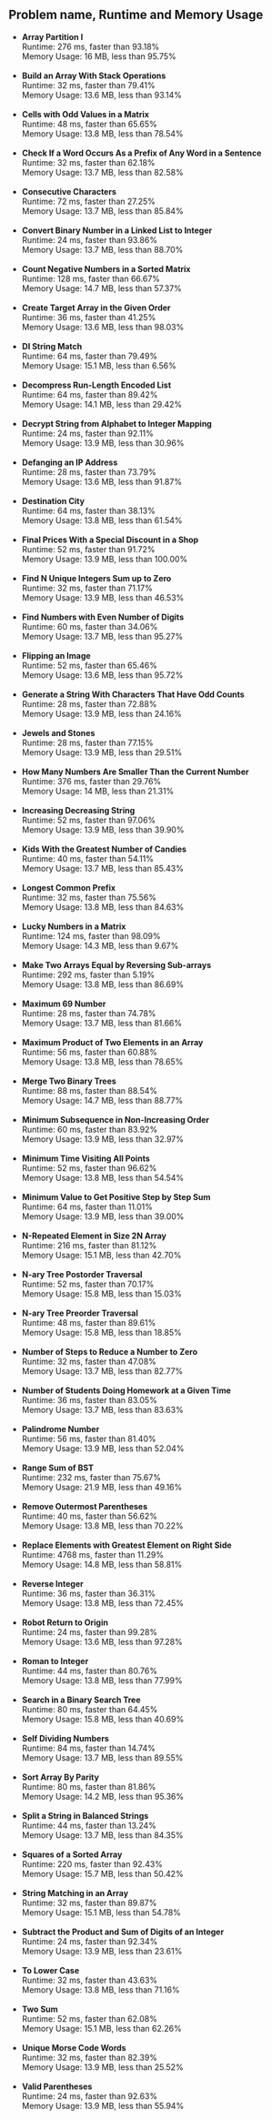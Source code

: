 <h2>Problem name, Runtime and Memory Usage</h2>
<ul>
  <li><strong>Array Partition I</strong>
    <br> Runtime: 276 ms, faster than 93.18% 
    <br> Memory Usage: 16 MB, less than 95.75% </li><br>
  
  <li><strong>Build an Array With Stack Operations</strong>
    <br> Runtime: 32 ms, faster than 79.41%
    <br> Memory Usage: 13.6 MB, less than 93.14% </li><br>
  
  <li><strong>Cells with Odd Values in a Matrix</strong>
    <br> Runtime: 48 ms, faster than 65.65%
    <br> Memory Usage: 13.8 MB, less than 78.54% </li><br>
  
  <li><strong>Check If a Word Occurs As a Prefix of Any Word in a Sentence</strong>
    <br> Runtime: 32 ms, faster than 62.18% 
    <br> Memory Usage: 13.7 MB, less than 82.58% </li><br>
    
  <li><strong>Consecutive Characters</strong>
    <br> Runtime: 72 ms, faster than 27.25%
    <br> Memory Usage: 13.7 MB, less than 85.84% </li><br>
  
  <li><strong>Convert Binary Number in a Linked List to Integer</strong>
    <br> Runtime: 24 ms, faster than 93.86%
    <br> Memory Usage: 13.7 MB, less than 88.70% </li><br>
  
  <li><strong>Count Negative Numbers in a Sorted Matrix</strong>
    <br> Runtime: 128 ms, faster than 66.67%
    <br> Memory Usage: 14.7 MB, less than 57.37% </li><br>
  
  <li><strong>Create Target Array in the Given Order</strong>
    <br> Runtime: 36 ms, faster than 41.25%
    <br> Memory Usage: 13.6 MB, less than 98.03% </li><br>
  
  <li><strong>DI String Match</strong>
    <br> Runtime: 64 ms, faster than 79.49%
    <br> Memory Usage: 15.1 MB, less than 6.56% </li><br>
  
  <li><strong>Decompress Run-Length Encoded List</strong>
    <br> Runtime: 64 ms, faster than 89.42%
    <br> Memory Usage: 14.1 MB, less than 29.42% </li><br>
  
  <li><strong>Decrypt String from Alphabet to Integer Mapping</strong>
    <br> Runtime: 24 ms, faster than 92.11% 
    <br> Memory Usage: 13.9 MB, less than 30.96% </li><br>
  
  <li><strong>Defanging an IP Address</strong>
    <br> Runtime: 28 ms, faster than 73.79%
    <br> Memory Usage: 13.6 MB, less than 91.87% </li><br>
    
  <li><strong>Destination City</strong>
    <br> Runtime: 64 ms, faster than 38.13%
    <br> Memory Usage: 13.8 MB, less than 61.54% </li><br>
  
  <li><strong>Final Prices With a Special Discount in a Shop</strong>
    <br> Runtime: 52 ms, faster than 91.72%
    <br> Memory Usage: 13.9 MB, less than 100.00% </li><br>
    
  <li><strong>Find N Unique Integers Sum up to Zero</strong>
    <br> Runtime: 32 ms, faster than 71.17%
    <br> Memory Usage: 13.9 MB, less than 46.53% </li><br>
  
  <li><strong>Find Numbers with Even Number of Digits</strong>
    <br> Runtime: 60 ms, faster than 34.06%
    <br> Memory Usage: 13.7 MB, less than 95.27% </li><br>
  
  <li><strong>Flipping an Image</strong>
    <br> Runtime: 52 ms, faster than 65.46%
    <br> Memory Usage: 13.6 MB, less than 95.72% </li><br>
  
  <li><strong>Generate a String With Characters That Have Odd Counts</strong>
    <br> Runtime: 28 ms, faster than 72.88%
    <br> Memory Usage: 13.9 MB, less than 24.16% </li><br>
  
  <li><strong>Jewels and Stones</strong>
    <br> Runtime: 28 ms, faster than 77.15%
    <br> Memory Usage: 13.9 MB, less than 29.51% </li><br>
  
  <li><strong>How Many Numbers Are Smaller Than the Current Number</strong>
    <br> Runtime: 376 ms, faster than 29.76%
    <br> Memory Usage: 14 MB, less than 21.31%  </li><br>
    
  <li><strong>Increasing Decreasing String</strong>
    <br> Runtime: 52 ms, faster than 97.06%
    <br> Memory Usage: 13.9 MB, less than 39.90%  </li><br>
  
  <li><strong>Kids With the Greatest Number of Candies</strong>
    <br> Runtime: 40 ms, faster than 54.11%
    <br> Memory Usage: 13.7 MB, less than 85.43% </li><br>
  
  <li><strong>Longest Common Prefix</strong>
    <br> Runtime: 32 ms, faster than 75.56%
    <br> Memory Usage: 13.8 MB, less than 84.63% </li><br>
  
  <li><strong>Lucky Numbers in a Matrix</strong>
    <br> Runtime: 124 ms, faster than 98.09%
    <br> Memory Usage: 14.3 MB, less than 9.67% </li><br>
  
  <li><strong>Make Two Arrays Equal by Reversing Sub-arrays</strong>
    <br> Runtime: 292 ms, faster than 5.19%
    <br> Memory Usage: 13.8 MB, less than 86.69% </li><br>
    
  <li><strong>Maximum 69 Number</strong>
    <br> Runtime: 28 ms, faster than 74.78%
    <br> Memory Usage: 13.7 MB, less than 81.66% </li><br>
  
  <li><strong>Maximum Product of Two Elements in an Array</strong>
    <br> Runtime: 56 ms, faster than 60.88%
    <br> Memory Usage: 13.8 MB, less than 78.65% </li><br>
  
  <li><strong>Merge Two Binary Trees</strong>
    <br> Runtime: 88 ms, faster than 88.54%
    <br> Memory Usage: 14.7 MB, less than 88.77%  </li><br>
  
  <li><strong>Minimum Subsequence in Non-Increasing Order</strong>
    <br> Runtime: 60 ms, faster than 83.92%
    <br> Memory Usage: 13.9 MB, less than 32.97% </li><br>
    
  <li><strong>Minimum Time Visiting All Points</strong>
    <br> Runtime: 52 ms, faster than 96.62%
    <br> Memory Usage: 13.8 MB, less than 54.54% </li><br>
  
  <li><strong>Minimum Value to Get Positive Step by Step Sum</strong>
    <br> Runtime: 64 ms, faster than 11.01%
    <br> Memory Usage: 13.9 MB, less than 39.00% </li><br>
  
  <li><strong>N-Repeated Element in Size 2N Array</strong>
    <br> Runtime: 216 ms, faster than 81.12%
    <br> Memory Usage: 15.1 MB, less than 42.70% </li><br>
  
  <li><strong>N-ary Tree Postorder Traversal</strong>
    <br> Runtime: 52 ms, faster than 70.17%
    <br> Memory Usage: 15.8 MB, less than 15.03% </li><br>
  
  <li><strong>N-ary Tree Preorder Traversal</strong>
    <br> Runtime: 48 ms, faster than 89.61%
    <br> Memory Usage: 15.8 MB, less than 18.85% </li><br>
  
  <li><strong>Number of Steps to Reduce a Number to Zero</strong>
    <br> Runtime: 32 ms, faster than 47.08%
    <br> Memory Usage: 13.7 MB, less than 82.77% </li><br>
  
  <li><strong>Number of Students Doing Homework at a Given Time</strong>
    <br> Runtime: 36 ms, faster than 83.05%
    <br> Memory Usage: 13.7 MB, less than 83.63% </li><br>
  
  <li><strong>Palindrome Number</strong>
    <br> Runtime: 56 ms, faster than 81.40%
    <br> Memory Usage: 13.9 MB, less than 52.04% </li><br>
    
  <li><strong>Range Sum of BST</strong>
    <br> Runtime: 232 ms, faster than 75.67%
    <br> Memory Usage: 21.9 MB, less than 49.16% </li><br>
  
  <li><strong>Remove Outermost Parentheses</strong>
    <br> Runtime: 40 ms, faster than 56.62%
    <br> Memory Usage: 13.8 MB, less than 70.22% </li><br>
  
  <li><strong>Replace Elements with Greatest Element on Right Side</strong>
    <br> Runtime: 4768 ms, faster than 11.29%
    <br> Memory Usage: 14.8 MB, less than 58.81% </li><br>
  
  <li><strong>Reverse Integer</strong>
    <br> Runtime: 36 ms, faster than 36.31%
    <br> Memory Usage: 13.8 MB, less than 72.45% </li><br>
    
  <li><strong>Robot Return to Origin</strong>
    <br> Runtime: 24 ms, faster than 99.28%
    <br> Memory Usage: 13.6 MB, less than 97.28% </li><br>
  
  <li><strong>Roman to Integer</strong>
    <br> Runtime: 44 ms, faster than 80.76%
    <br> Memory Usage: 13.8 MB, less than 77.99% </li><br>
    
  <li><strong>Search in a Binary Search Tree</strong>
    <br> Runtime: 80 ms, faster than 64.45%
    <br> Memory Usage: 15.8 MB, less than 40.69% </li><br>
  
  <li><strong>Self Dividing Numbers</strong>
    <br> Runtime: 84 ms, faster than 14.74%
    <br> Memory Usage: 13.7 MB, less than 89.55% </li><br>
    
  <li><strong> Sort Array By Parity</strong>
    <br> Runtime: 80 ms, faster than 81.86%
    <br> Memory Usage: 14.2 MB, less than 95.36%</li><br>
  
  <li><strong>Split a String in Balanced Strings</strong>
    <br> Runtime: 44 ms, faster than 13.24%
    <br> Memory Usage: 13.7 MB, less than 84.35% </li><br>
    
  <li><strong>Squares of a Sorted Array</strong>
    <br> Runtime: 220 ms, faster than 92.43% 
    <br> Memory Usage: 15.7 MB, less than 50.42% </li><br>
  
  <li><strong>String Matching in an Array</strong>
    <br> Runtime: 32 ms, faster than 89.87%
    <br> Memory Usage: 15.1 MB, less than 54.78%</li><br>
  
  <li><strong>Subtract the Product and Sum of Digits of an Integer</strong>
    <br> Runtime: 24 ms, faster than 92.34%
    <br> Memory Usage: 13.9 MB, less than 23.61%</li><br>
    
  <li><strong>To Lower Case</strong>
    <br> Runtime: 32 ms, faster than 43.63%
    <br> Memory Usage: 13.8 MB, less than 71.16%</li><br>
  
  <li><strong>Two Sum</strong>
    <br> Runtime: 52 ms, faster than 62.08%
    <br> Memory Usage: 15.1 MB, less than 62.26%</li><br>
    
  <li><strong>Unique Morse Code Words</strong>
    <br> Runtime: 32 ms, faster than 82.39%
    <br> Memory Usage: 13.9 MB, less than 25.52% </li><br>
    
  <li><strong>Valid Parentheses</strong>
    <br> Runtime: 24 ms, faster than 92.63%
    <br> Memory Usage: 13.9 MB, less than 55.94% </li><br>
  </ul>
